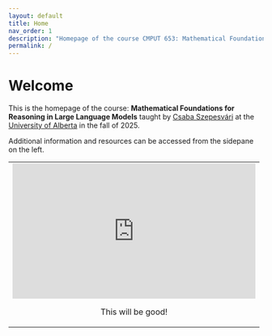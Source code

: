 ```yaml
---
layout: default
title: Home
nav_order: 1
description: "Homepage of the course CMPUT 653: Mathematical Foundations for Reasoning in Large Language Models"
permalink: /
---
```

# Welcome


This is the homepage of the course: **Mathematical Foundations for Reasoning in Large Language Models** taught by [Csaba Szepesv&aacute;ri](https://sites.ualberta.ca/~szepesva/) at the [University of Alberta](https://www.ualberta.ca/) in the fall of 2025.

Additional information and resources can be accessed from the sidepane on the left. 

<table height="100%" width="100%">
    <tr>
    <td valign="middle" align="center">
    <iframe src="https://giphy.com/embed/LYd4ykqoEaWPzQWp0I"
        width="480" height="268" frameBorder="0" class="giphy-embed" allowFullScreen>
    </iframe>
    <p>
    This will be good!
    </p>
    </td>
    </tr>
</table>
